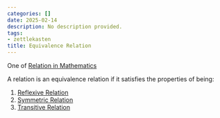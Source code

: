 ```yaml
---
categories: []
date: 2025-02-14
description: No description provided.
tags:
- zettlekasten
title: Equivalence Relation
---
```


One of [Relation in Mathematics](Relation%20in%20Mathematics.md)

A relation is an equivalence relation if it satisfies the properties of being:

1. [Reflexive Relation](Reflexive%20Relation.md)
2. [Symmetric Relation](Symmetric%20Relation.md)
3. [Transitive Relation](Transitive%20Relation.md)